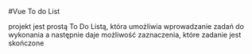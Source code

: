#Vue To do List

projekt jest prostą To Do Listą, która umożliwia wprowadzanie zadań do wykonania a następnie daje możliwość zaznaczenia, które zadanie jest skończone
